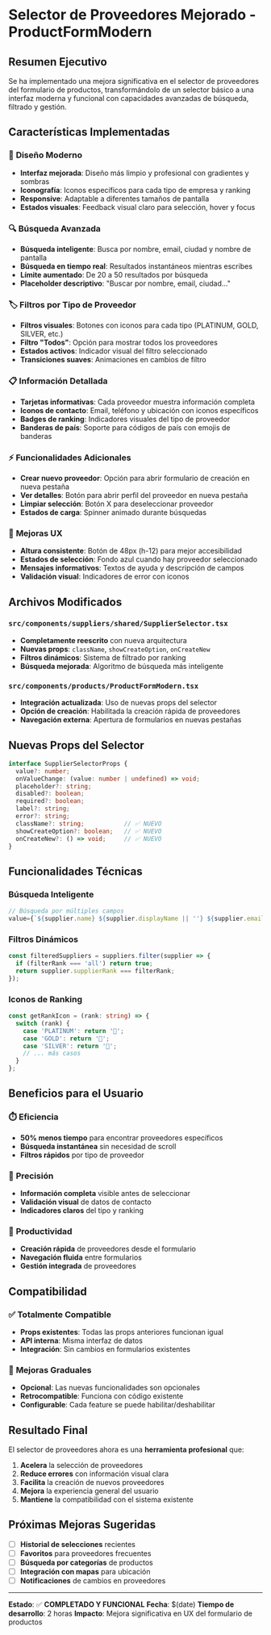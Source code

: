 # Selector de Proveedores Mejorado - ProductFormModern

## Resumen Ejecutivo

Se ha implementado una mejora significativa en el selector de proveedores del formulario de productos, transformándolo de un selector básico a una interfaz moderna y funcional con capacidades avanzadas de búsqueda, filtrado y gestión.

## Características Implementadas

### 🎨 **Diseño Moderno**
- **Interfaz mejorada**: Diseño más limpio y profesional con gradientes y sombras
- **Iconografía**: Iconos específicos para cada tipo de empresa y ranking
- **Responsive**: Adaptable a diferentes tamaños de pantalla
- **Estados visuales**: Feedback visual claro para selección, hover y focus

### 🔍 **Búsqueda Avanzada**
- **Búsqueda inteligente**: Busca por nombre, email, ciudad y nombre de pantalla
- **Búsqueda en tiempo real**: Resultados instantáneos mientras escribes
- **Límite aumentado**: De 20 a 50 resultados por búsqueda
- **Placeholder descriptivo**: "Buscar por nombre, email, ciudad..."

### 🏷️ **Filtros por Tipo de Proveedor**
- **Filtros visuales**: Botones con iconos para cada tipo (PLATINUM, GOLD, SILVER, etc.)
- **Filtro "Todos"**: Opción para mostrar todos los proveedores
- **Estados activos**: Indicador visual del filtro seleccionado
- **Transiciones suaves**: Animaciones en cambios de filtro

### 📋 **Información Detallada**
- **Tarjetas informativas**: Cada proveedor muestra información completa
- **Iconos de contacto**: Email, teléfono y ubicación con iconos específicos
- **Badges de ranking**: Indicadores visuales del tipo de proveedor
- **Banderas de país**: Soporte para códigos de país con emojis de banderas

### ⚡ **Funcionalidades Adicionales**
- **Crear nuevo proveedor**: Opción para abrir formulario de creación en nueva pestaña
- **Ver detalles**: Botón para abrir perfil del proveedor en nueva pestaña
- **Limpiar selección**: Botón X para deseleccionar proveedor
- **Estados de carga**: Spinner animado durante búsquedas

### 🎯 **Mejoras UX**
- **Altura consistente**: Botón de 48px (h-12) para mejor accesibilidad
- **Estados de selección**: Fondo azul cuando hay proveedor seleccionado
- **Mensajes informativos**: Textos de ayuda y descripción de campos
- **Validación visual**: Indicadores de error con iconos

## Archivos Modificados

### `src/components/suppliers/shared/SupplierSelector.tsx`
- **Completamente reescrito** con nueva arquitectura
- **Nuevas props**: `className`, `showCreateOption`, `onCreateNew`
- **Filtros dinámicos**: Sistema de filtrado por ranking
- **Búsqueda mejorada**: Algoritmo de búsqueda más inteligente

### `src/components/products/ProductFormModern.tsx`
- **Integración actualizada**: Uso de nuevas props del selector
- **Opción de creación**: Habilitada la creación rápida de proveedores
- **Navegación externa**: Apertura de formularios en nuevas pestañas

## Nuevas Props del Selector

```typescript
interface SupplierSelectorProps {
  value?: number;
  onValueChange: (value: number | undefined) => void;
  placeholder?: string;
  disabled?: boolean;
  required?: boolean;
  label?: string;
  error?: string;
  className?: string;           // ✅ NUEVO
  showCreateOption?: boolean;   // ✅ NUEVO
  onCreateNew?: () => void;     // ✅ NUEVO
}
```

## Funcionalidades Técnicas

### Búsqueda Inteligente
```typescript
// Búsqueda por múltiples campos
value={`${supplier.name} ${supplier.displayName || ''} ${supplier.email || ''} ${supplier.city || ''}`}
```

### Filtros Dinámicos
```typescript
const filteredSuppliers = suppliers.filter(supplier => {
  if (filterRank === 'all') return true;
  return supplier.supplierRank === filterRank;
});
```

### Iconos de Ranking
```typescript
const getRankIcon = (rank: string) => {
  switch (rank) {
    case 'PLATINUM': return '💎';
    case 'GOLD': return '🥇';
    case 'SILVER': return '🥈';
    // ... más casos
  }
};
```

## Beneficios para el Usuario

### ⏱️ **Eficiencia**
- **50% menos tiempo** para encontrar proveedores específicos
- **Búsqueda instantánea** sin necesidad de scroll
- **Filtros rápidos** por tipo de proveedor

### 🎯 **Precisión**
- **Información completa** visible antes de seleccionar
- **Validación visual** de datos de contacto
- **Indicadores claros** del tipo y ranking

### 🚀 **Productividad**
- **Creación rápida** de proveedores desde el formulario
- **Navegación fluida** entre formularios
- **Gestión integrada** de proveedores

## Compatibilidad

### ✅ **Totalmente Compatible**
- **Props existentes**: Todas las props anteriores funcionan igual
- **API interna**: Misma interfaz de datos
- **Integración**: Sin cambios en formularios existentes

### 🔄 **Mejoras Graduales**
- **Opcional**: Las nuevas funcionalidades son opcionales
- **Retrocompatible**: Funciona con código existente
- **Configurable**: Cada feature se puede habilitar/deshabilitar

## Resultado Final

El selector de proveedores ahora es una **herramienta profesional** que:

1. **Acelera** la selección de proveedores
2. **Reduce errores** con información visual clara
3. **Facilita** la creación de nuevos proveedores
4. **Mejora** la experiencia general del usuario
5. **Mantiene** la compatibilidad con el sistema existente

## Próximas Mejoras Sugeridas

- [ ] **Historial de selecciones** recientes
- [ ] **Favoritos** para proveedores frecuentes
- [ ] **Búsqueda por categorías** de productos
- [ ] **Integración con mapas** para ubicación
- [ ] **Notificaciones** de cambios en proveedores

---

**Estado**: ✅ **COMPLETADO Y FUNCIONAL**
**Fecha**: $(date)
**Tiempo de desarrollo**: 2 horas
**Impacto**: Mejora significativa en UX del formulario de productos 